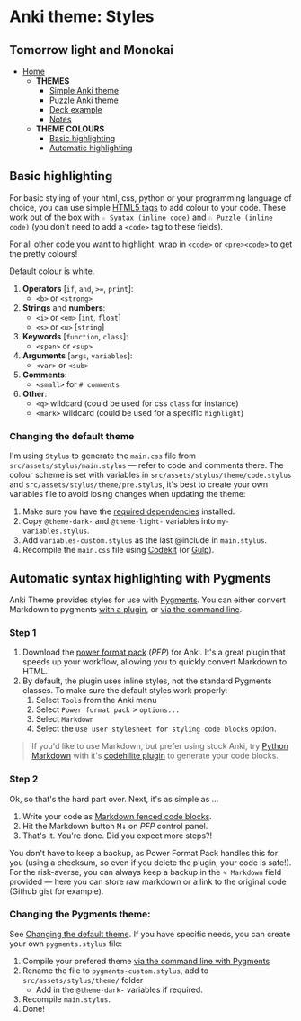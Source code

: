 # Anki theme: Styles
## Tomorrow light and Monokai

- [Home](../../README.md)
    - **THEMES**
        - [Simple Anki theme](./simple/README.md)
        - [Puzzle Anki theme](./puzzle/README.md)
        - [Deck example](../deck/README.md)
        - [Notes](../README.md#notes)
    - **THEME COLOURS**
        - [Basic highlighting](#basic-highlighing)
        - [Automatic highlighting](#automatic-syntax-highlighting-with-pygments)


## Basic highlighting

For basic styling of your html, css, python or your programming language of choice, you can use simple [HTML5 tags](https://developer.mozilla.org/en/docs/Web/HTML/Element) to add colour to your code. These work out of the box with `☆ Syntax (inline code)` and `♘ Puzzle (inline code)` (you don't need to add a `<code>` tag to these fields).

For all other code you want to highlight, wrap in `<code>` or `<pre><code>` to get the pretty colours!

Default colour is white.

1. **Operators** [`if`, `and`, `>=`, `print`]:
    + `<b>` or `<strong>`
2. **Strings** and **numbers**:
    + `<i>` or `<em>` [`int`, `float`]
    + `<s>` or `<u>` [`string`]
3. **Keywords** [`function`, `class`]:
    + `<span>` or `<sup>`
4. **Arguments** [`args`, `variables`]:
    + `<var>` or `<sub>`
5. **Comments**:
    + `<small>` for `# comments`
6. **Other**:
    + `<q>` wildcard (could be used for css `class` for instance)
    + `<mark>` wildcard (could be used for a specific `highlight`)

### Changing the default theme

I'm using `Stylus` to generate the `main.css` file from `src/assets/stylus/main.stylus` — refer to code and comments there. The colour scheme is set with variables in `src/assets/stylus/theme/code.stylus` and `src/assets/stylus/theme/pre.stylus`, it's best to create your own variables file to avoid losing changes when updating the theme:

1. Make sure you have the [required dependencies](../../README.md/#requirements) installed.
2. Copy `@theme-dark-` and `@theme-light-` variables into `my-variables.stylus`.
3. Add `variables-custom.stylus` as the last @include in `main.stylus`.
4. Recompile the `main.css` file using [Codekit](https://incident57.com/codekit/) (or [Gulp](http://gulpjs.com)).



## Automatic syntax highlighting with Pygments

Anki Theme provides styles for use with [Pygments](http://pygments.org/). You can either convert Markdown to pygments [with a plugin](https://ankiweb.net/shared/info/162313389), or [via the command line](http://pygments.org/docs/cmdline/).

### Step 1

1. Download the [power format pack](https://ankiweb.net/shared/info/162313389) (_PFP_) for Anki. It's a great plugin that speeds up your workflow, allowing you to quickly convert Markdown to HTML.
2. By default, the plugin uses inline styles, not the standard Pygments classes. To make sure the default styles work properly:
    1. Select `Tools` from the Anki menu
    2. Select `Power format pack` > `options...`
    3. Select `Markdown`
    4. Select the `Use user stylesheet for styling code blocks` option.

> If you'd like to use Markdown, but prefer using stock Anki, try [Python Markdown](https://pythonhosted.org/Markdown/) with it's [codehilite plugin](https://pythonhosted.org/Markdown/extensions/code_hilite.html) to generate your code blocks.

### Step 2

Ok, so that's the hard part over. Next, it's as simple as ...

1. Write your code as [Markdown fenced code blocks](https://help.github.com/articles/github-flavored-markdown/#fenced-code-blocks).
2. Hit the Markdown button <kbd>M↓</kbd> on _PFP_ control panel.
3. That's it. You're done. Did you expect more steps?!

You don't have to keep a backup, as Power Format Pack handles this for you (using a checksum, so even if you delete the plugin, your code is safe!). For the risk-averse, you can always keep a backup in the `✎ Markdown` field provided — here you can store raw markdown or a link to the original code (Github gist for example).


### Changing the Pygments theme:

See [Changing the default theme](#changing-the-default-theme). If you have specific needs, you can create your own `pygments.stylus` file:

1. Compile your prefered theme [via the command line with Pygments](http://pygments.org/docs/cmdline/#generating-styles)
2. Rename the file to `pygments-custom.stylus`, add to `src/assets/stylus/theme/` folder
    - Add in the `@theme-dark-` variables if required.
3. Recompile `main.stylus`.
4. Done!
